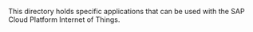 This directory holds specific applications that can be used with the SAP Cloud Platform Internet of Things.
